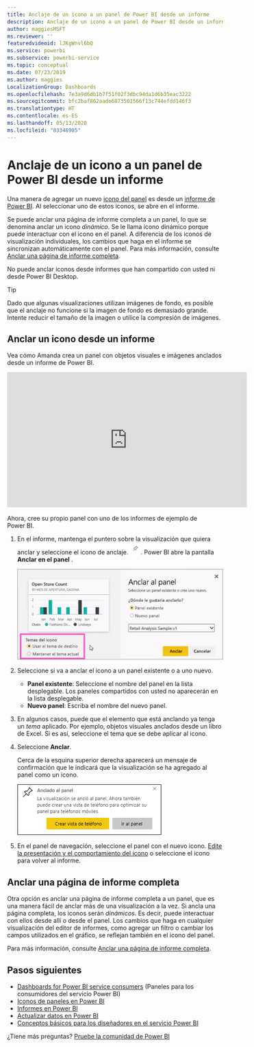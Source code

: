 ```yaml
---
title: Anclaje de un icono a un panel de Power BI desde un informe
description: Anclaje de un icono a un panel de Power BI desde un informe.
author: maggiesMSFT
ms.reviewer: ''
featuredvideoid: lJKgWnvl6bQ
ms.service: powerbi
ms.subservice: powerbi-service
ms.topic: conceptual
ms.date: 07/23/2019
ms.author: maggies
LocalizationGroup: Dashboards
ms.openlocfilehash: 7e3a9d6db1b7f51f02f3dbc94da1d6b35eac3222
ms.sourcegitcommit: bfc2baf862aade6873501566f13c744efdd146f3
ms.translationtype: HT
ms.contentlocale: es-ES
ms.lasthandoff: 05/13/2020
ms.locfileid: "83348905"
---
```

# <a name="pin-a-tile-to-a-power-bi-dashboard-from-a-report"></a>Anclaje de un icono a un panel de Power BI desde un informe

Una manera de agregar un nuevo [icono del panel](../consumer/end-user-tiles.md) es desde un [informe de Power BI](../consumer/end-user-reports.md). Al seleccionar uno de estos iconos, se abre en el informe.

Se puede anclar una página de informe completa a un panel, lo que se denomina anclar un icono *dinámico*. Se le llama icono dinámico porque puede interactuar con el icono en el panel. A diferencia de los iconos de visualización individuales, los cambios que haga en el informe se sincronizan automáticamente con el panel. Para más información, consulte [Anclar una página de informe completa](#pin-an-entire-report-page).

No puede anclar iconos desde informes que han compartido con usted ni desde Power BI Desktop. 

> [!TIP]
> Dado que algunas visualizaciones utilizan imágenes de fondo, es posible que el anclaje no funcione si la imagen de fondo es demasiado grande. Intente reducir el tamaño de la imagen o utilice la compresión de imágenes.  
> 
> 

## <a name="pin-a-tile-from-a-report"></a>Anclar un icono desde un informe
Vea cómo Amanda crea un panel con objetos visuales e imágenes anclados desde un informe de Power BI.
    

<iframe width="560" height="315" src="https://www.youtube.com/embed/lJKgWnvl6bQ" frameborder="0" allowfullscreen></iframe>

Ahora, cree su propio panel con uno de los informes de ejemplo de Power BI.

1. En el informe, mantenga el puntero sobre la visualización que quiera anclar y seleccione el icono de anclaje. ![Icono de anclaje](media/service-dashboard-pin-tile-from-report/pbi_pintile_small.png). Power BI abre la pantalla **Anclar en el panel** .
   
     ![Ventana Anclar al panel](media/service-dashboard-pin-tile-from-report/pbi_themes2.png)
2. Seleccione si va a anclar el icono a un panel existente o a uno nuevo.
   
   * **Panel existente**: Seleccione el nombre del panel en la lista desplegable. Los paneles compartidos con usted no aparecerán en la lista desplegable.
   * **Nuevo panel**: Escriba el nombre del nuevo panel.
3. En algunos casos, puede que el elemento que está anclando ya tenga un *tema* aplicado. Por ejemplo, objetos visuales anclados desde un libro de Excel. Si es así, seleccione el tema que se debe aplicar al icono.
4. Seleccione **Anclar**.
   
   Cerca de la esquina superior derecha aparecerá un mensaje de confirmación que le indicará que la visualización se ha agregado al panel como un icono.
   
   ![Mensaje de proceso correcto](media/service-dashboard-pin-tile-from-report/pinsuccess.png)
5. En el panel de navegación, seleccione el panel con el nuevo icono. [Edite la presentación y el comportamiento del icono](service-dashboard-edit-tile.md) o seleccione el icono para volver al informe.

## <a name="pin-an-entire-report-page"></a>Anclar una página de informe completa
Otra opción es anclar una página de informe completa a un panel, que es una manera fácil de anclar más de una visualización a la vez. Si ancla una página completa, los iconos serán *dinámicos*. Es decir, puede interactuar con ellos desde allí o desde el panel. Los cambios que haga en cualquier visualización del editor de informes, como agregar un filtro o cambiar los campos utilizados en el gráfico, se reflejan también en el icono del panel.  

Para más información, consulte [Anclar una página de informe completa](service-dashboard-pin-live-tile-from-report.md).

## <a name="next-steps"></a>Pasos siguientes
- [Dashboards for Power BI service consumers](../consumer/end-user-dashboards.md) (Paneles para los consumidores del servicio Power BI)
- [Iconos de paneles en Power BI](../consumer/end-user-tiles.md)
- [Informes en Power BI](../consumer/end-user-reports.md)
- [Actualizar datos en Power BI](../connect-data/refresh-data.md)
- [Conceptos básicos para los diseñadores en el servicio Power BI](../fundamentals/service-basic-concepts.md)

¿Tiene más preguntas? [Pruebe la comunidad de Power BI](https://community.powerbi.com/)
